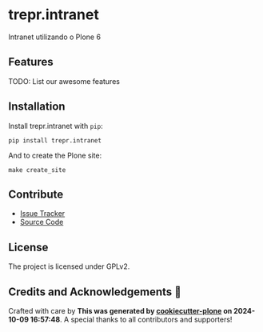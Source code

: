 # trepr.intranet

Intranet utilizando o Plone 6

## Features

TODO: List our awesome features

## Installation

Install trepr.intranet with `pip`:

```shell
pip install trepr.intranet
```
And to create the Plone site:

```shell
make create_site
```

## Contribute

- [Issue Tracker](https://github.com/ericof/trepr.intranet/issues)
- [Source Code](https://github.com/ericof/trepr.intranet/)

## License

The project is licensed under GPLv2.

## Credits and Acknowledgements 🙏

Crafted with care by **This was generated by [cookiecutter-plone](https://github.com/plone/cookieplone-templates/backend_addon) on 2024-10-09 16:57:48**. A special thanks to all contributors and supporters!
